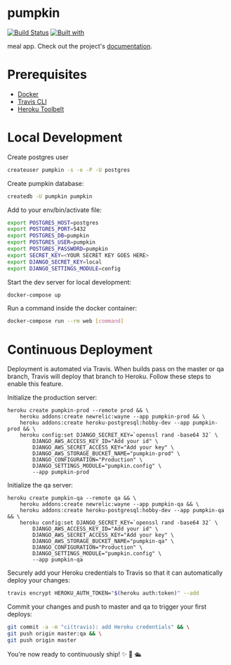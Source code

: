 # pumpkin

[![Build Status](https://travis-ci.org/AnnaBretsko/pumpkin.svg?branch=master)](https://travis-ci.org/AnnaBretsko/pumpkin)
[![Built with](https://img.shields.io/badge/Built_with-Cookiecutter_Django_Rest-F7B633.svg)](https://github.com/agconti/cookiecutter-django-rest)

meal app. Check out the project's [documentation](http://AnnaBretsko.github.io/pumpkin/).

# Prerequisites

- [Docker](https://docs.docker.com/docker-for-mac/install/)
- [Travis CLI](http://blog.travis-ci.com/2013-01-14-new-client/)
- [Heroku Toolbelt](https://toolbelt.heroku.com/)

# Local Development

Create postgres user
```bash
createuser pumpkin -s -e -P -U postgres
```

Create pumpkin database:
```bash
createdb -U pumpkin pumpkin
```

Add to your env/bin/activate file:
```bash
export POSTGRES_HOST=postgres
export POSTGRES_PORT=5432
export POSTGRES_DB=pumpkin
export POSTGRES_USER=pumpkin
export POSTGRES_PASSWORD=pumpkin
export SECRET_KEY=<YOUR SECRET KEY GOES HERE>
export DJANGO_SECRET_KEY=local
export DJANGO_SETTINGS_MODULE=config
```


Start the dev server for local development:
```bash
docker-compose up
```

Run a command inside the docker container:

```bash
docker-compose run --rm web [command]
```

# Continuous Deployment

Deployment is automated via Travis. When builds pass on the master or qa branch, Travis will deploy that branch to Heroku. Follow these steps to enable this feature.

Initialize the production server:

```
heroku create pumpkin-prod --remote prod && \
    heroku addons:create newrelic:wayne --app pumpkin-prod && \
    heroku addons:create heroku-postgresql:hobby-dev --app pumpkin-prod && \
    heroku config:set DJANGO_SECRET_KEY=`openssl rand -base64 32` \
        DJANGO_AWS_ACCESS_KEY_ID="Add your id" \
        DJANGO_AWS_SECRET_ACCESS_KEY="Add your key" \
        DJANGO_AWS_STORAGE_BUCKET_NAME="pumpkin-prod" \
        DJANGO_CONFIGURATION="Production" \
        DJANGO_SETTINGS_MODULE="pumpkin.config" \
        --app pumpkin-prod
```

Initialize the qa server:

```
heroku create pumpkin-qa --remote qa && \
    heroku addons:create newrelic:wayne --app pumpkin-qa && \
    heroku addons:create heroku-postgresql:hobby-dev --app pumpkin-qa && \
    heroku config:set DJANGO_SECRET_KEY=`openssl rand -base64 32` \
        DJANGO_AWS_ACCESS_KEY_ID="Add your id" \
        DJANGO_AWS_SECRET_ACCESS_KEY="Add your key" \
        DJANGO_AWS_STORAGE_BUCKET_NAME="pumpkin-qa" \
        DJANGO_CONFIGURATION="Production" \
        DJANGO_SETTINGS_MODULE="pumpkin.config" \
        --app pumpkin-qa
```

Securely add your Heroku credentials to Travis so that it can automatically deploy your changes:

```bash
travis encrypt HEROKU_AUTH_TOKEN="$(heroku auth:token)" --add
```

Commit your changes and push to master and qa to trigger your first deploys:

```bash
git commit -a -m "ci(travis): add Heroku credentials" && \
git push origin master:qa && \
git push origin master
```

You're now ready to continuously ship! ✨ 💅 🛳

